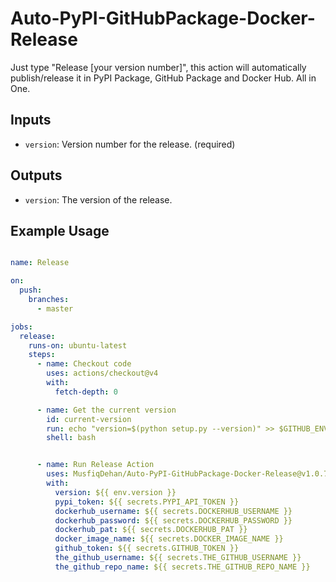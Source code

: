 # Auto-PyPI-GitHubPackage-Docker-Release

Just type "Release [your version number]", this action will automatically publish/release it in PyPI Package, GitHub Package and Docker Hub. All in One.

## Inputs

- `version`: Version number for the release. (required)

## Outputs

- `version`: The version of the release.

## Example Usage

```yaml

name: Release

on:
  push:
    branches:
      - master

jobs:
  release:
    runs-on: ubuntu-latest
    steps:
      - name: Checkout code
        uses: actions/checkout@v4
        with:
          fetch-depth: 0

      - name: Get the current version
        id: current-version
        run: echo "version=$(python setup.py --version)" >> $GITHUB_ENV
        shell: bash


      - name: Run Release Action
        uses: MusfiqDehan/Auto-PyPI-GitHubPackage-Docker-Release@v1.0.7
        with:
          version: ${{ env.version }}
          pypi_token: ${{ secrets.PYPI_API_TOKEN }}
          dockerhub_username: ${{ secrets.DOCKERHUB_USERNAME }}
          dockerhub_password: ${{ secrets.DOCKERHUB_PASSWORD }}
          dockerhub_pat: ${{ secrets.DOCKERHUB_PAT }}
          docker_image_name: ${{ secrets.DOCKER_IMAGE_NAME }}
          github_token: ${{ secrets.GITHUB_TOKEN }}
          the_github_username: ${{ secrets.THE_GITHUB_USERNAME }}
          the_github_repo_name: ${{ secrets.THE_GITHUB_REPO_NAME }}


```

